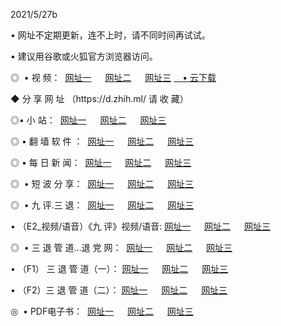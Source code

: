 <p>2021/5/27b
<p>• 网址不定期更新，连不上时，请不同时间再试试。
<p>• 建议用谷歌或火狐官方浏览器访问。
<p>◎  • 视 频： 
<a href="http://hid.aud.bar/" target="_blank">网址一</a> 　 
<a href="http://htm.aud.bar/" target="_blank">网址二</a> 　 
<a href="http://hpw.aud.bar/b.html" target="_blank">网址三</a>
<a href="https://yadi.sk/d/d0sUeAOpal3njw" target="_blank">　• 云下载 </a></p>
<p>◆ 分 享 网 址 <a href="http://hpw.aud.bar/a.html"></a>（https://d.zhih.ml/ 请 收 藏） </p>

<p>◎•  小 站：  
<a href="http://hid.aud.bar/f.html" target="_blank">网址一</a> 　 
<a href="http://htm.aud.bar/h.html" target="_blank">网址二</a> 　 
<a href="http://hpw.aud.bar/k/" target="_blank">网址三</a></p><p>

<p>◎  • 翻 墙 软 件 ：  
<a href="http://hid.aud.bar/ff/" target="_blank">网址一</a> 　 
<a href="http://htm.aud.bar/s/read/a1_nd.html" target="_blank">网址二</a> 　 
<a href="http://hpw.aud.bar/ff/index.html" target="_blank">网址三</a></p>
<p>◎  • 每 日 新 闻：  
<a href="http://hid.aud.bar/day/" target="_blank">网址一</a> 　 
<a href="http://htm.aud.bar/day/" target="_blank">网址二</a> 　 
<a href="http://htm.aud.bar/day/index.html" target="_blank">网址三</a></p>
<p>◎   • 短 波 分 享：  
<a href="http://hid.aud.bar/h/" target="_blank">网址一</a> 　 
<a href="http://hpw.aud.bar/h/" target="_blank">网址二</a> 　 
<a href="http://htm.aud.bar/h/index.html" target="_blank">网址三</a></p>
<p>◎   • 九 评.三 退：  
<a href="http://hid.aud.bar/t/" target="_blank">网址一</a> 　 
<a href="http://hpw.aud.bar/v2/index.html" target="_blank">网址二</a> 　 
<a href="http://htm.aud.bar/tt/index.html" target="_blank">网址三</a> 　</p>
<p>  • （E2_视频/语音）《九 评》视频/语音: 
<a href="http://hid.aud.bar/7738.html" target="_blank">网址一</a> 　 
<a href="http://hpw.aud.bar/7614.html" target="_blank">网址二</a> 　 
<a href="http://htm.aud.bar/7633.html" target="_blank">网址三</a></p>
<p>◎   • 三 退 管 道...退 党 网：  
<a href="http://hid.aud.bar/go/td1.html" target="_blank">网址一</a> 　 
<a href="http://hpw.aud.bar/go/td2.html" target="_blank">网址二</a> 　 
<a href="http://htm.aud.bar/go/td3.html" target="_blank">网址三</a></p>
<p>  • （F1） 三 退 管 道（一）： 
<a href="http://hid.aud.bar/dd/" target="_blank">网址一</a> 　 
<a href="http://hpw.aud.bar/s/read/a1_tdx.html" target="_blank">网址二</a> 　 
<a href="http://htm.aud.bar/dd/" target="_blank">网址三</a></p>
<p>  • （F2）三 退 管 道（二）： 
<a href="http://hpw.aud.bar/d/" target="_blank">网址一</a> 　 
<a href="http://hid.aud.bar/d/index.html" target="_blank">网址二</a> 　 
<a href="http://htm.aud.bar/d/" target="_blank">网址三</a></p>
<p>◎   • PDF电子书：  
<a href="http://hid.aud.bar/p/" target="_blank">网址一</a> 　 
<a href="http://htm.aud.bar/p/index.html" target="_blank">网址二</a> 　 
<a href="http://hpw.aud.bar/p/" target="_blank">网址三</a></p>
